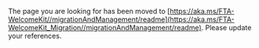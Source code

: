 The page you are looking for has been moved to [https://aka.ms/FTA-WelcomeKit//migrationAndManagement/readme](https://aka.ms/FTA-WelcomeKit_Migration//migrationAndManagement/readme). Please update your references.
